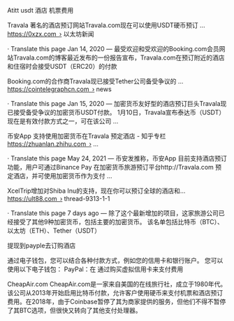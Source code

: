 Atitt usdt 酒店 机票费用

Travala 
著名的酒店预订网站Travala.com现在可以使用USDT硬币预订 ...
https://0xzx.com › 以太坊新闻

· Translate this page
Jan 14, 2020 — 最受欢迎和受欢迎的Booking.com会员网站Travala.com的博客最近发布的一份报告宣布，Travala.com在预订附近的酒店和住宿时会接受USDT（ERC20）的付款


Booking.com的合作商Travala现已接受Tether公司备受争议的 ...
https://cointelegraphcn.com › news

· Translate this page
Jan 15, 2020 — 加密货币友好型的酒店预订巨头Travala现已接受备受争议的加密货币USDT付款。 1月10日，Travala宣布泰达币（USDT）现在是有效付款方式之一，可在该公司 ...

币安App 支持使用加密货币在Travala 预定酒店 - 知乎专栏
https://zhuanlan.zhihu.com › ...

· Translate this page
May 24, 2021 — 币安发推称，币安App 目前支持酒店预订功能，用户可通过Binance Pay 在加密货币旅游预订平台http://Travala.com 预定酒店，并可使用加密货币作为支付 ...




XcelTrip增加对Shiba Inu的支持，现在你可以预订全球的酒店和...
https://ult88.com › thread-9313-1-1

· Translate this page
7 days ago — 除了这个最新增加的项目，这家旅游公司已经接受了其他9种加密货币，包括主要的加密货币。 该名单包括比特币（BTC）、以太坊（ETH）、Tether（USDT）


提现到payple去订购酒店

通过电子钱包，您可以结合各种付款方式，例如您的信用卡和银行账户。 您可以使用以下电子钱包：
PayPal：在
通过购买虚拟信用卡来支付费用

CheapAir.com
CheapAir.com是一家来自美国的在线旅行社，成立于1980年代。该公司从2013年开始启用比特币付款，允许客户使用硬币来支付机票和酒店预订费用。在2018年，由于Coinbase暂停了其为商家提供的服务，但他们不得不暂停了其BTC选项，但很快又转向了其他支付处理器。


